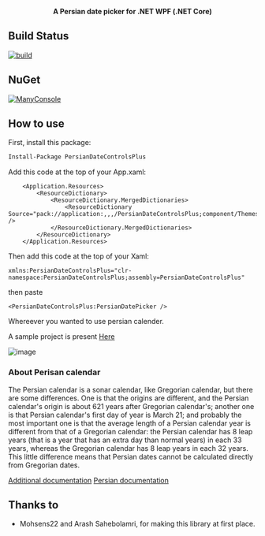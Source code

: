 <p align="center">
  <strong>A Persian date picker for .NET WPF (.NET Core)</strong>
</p>

## Build Status

[![build](https://github.com/HesamKashefi/WPF_PersianDatePicker/actions/workflows/build.yml/badge.svg)](https://github.com/HesamKashefi/WPF_PersianDatePicker/actions/workflows/build.yml)

## NuGet

<p>
  <a href="http://nuget.org/List/Packages/PersianDateControlsPlus">
  <img alt="ManyConsole" src="https://img.shields.io/nuget/v/PersianDateControlsPlus.svg">
  </a>

## How to use

First, install this package:

```ps
Install-Package PersianDateControlsPlus
```

Add this code at the top of your App.xaml:
```xaml
    <Application.Resources>
        <ResourceDictionary>
            <ResourceDictionary.MergedDictionaries>
                <ResourceDictionary Source="pack://application:,,,/PersianDateControlsPlus;component/Themes/PersianDateControlsPlus.Defaults.xaml" />
            </ResourceDictionary.MergedDictionaries>
        </ResourceDictionary>
    </Application.Resources>
```


Then add this code at the top of your Xaml:

```xaml
xmlns:PersianDateControlsPlus="clr-namespace:PersianDateControlsPlus;assembly=PersianDateControlsPlus"
```

then paste

```xaml
<PersianDateControlsPlus:PersianDatePicker />
```

Whereever you wanted to use persian calender.

A sample project is present [Here](https://github.com/HesamKashefi/WPF_PersianDatePicker/tree/master/src/SampleProject)

![image](https://user-images.githubusercontent.com/22152065/60768601-01cced00-a0db-11e9-9a40-9affe9a160d5.png)

### About Perisan calendar

The Persian calendar is a sonar calendar, like Gregorian calendar, but there are some differences. One is that the origins are different, and the Persian calendar's origin is about 621 years after Gregorian calendar's; another one is that Persian calendar's first day of year is March 21; and probably the most important one is that the average length of a Persian calendar year is different from that of a Gregorian calendar: the Persian calendar has 8 leap years (that is a year that has an extra day than normal years) in each 33 years, whereas the Gregorian calendar has 8 leap years in each 32 years. This little difference means that Persian dates cannot be calculated directly from Gregorian dates.

[Additional documentation](https://www.codeproject.com/Articles/43521/PersianDate-and-Some-WPF-Controls-For-It)
[Persian documentation](https://www.dotnettips.info/newsarchive/details/10951)

## Thanks to

- Mohsens22 and Arash Sahebolamri, for making this library at first place.
